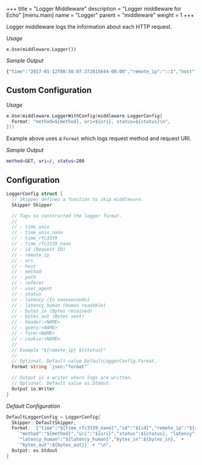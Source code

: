 +++
title = "Logger Middleware"
description = "Logger middleware for Echo"
[menu.main]
  name = "Logger"
  parent = "middleware"
  weight = 1
+++

Logger middleware logs the information about each HTTP request.

*Usage*

`e.Use(middleware.Logger())`

*Sample Output*

```js
{"time":"2017-01-12T08:58:07.372015644-08:00","remote_ip":"::1","host":"localhost:1323","method":"GET","uri":"/","status":200, "latency":14743,"latency_human":"14.743µs","bytes_in":0,"bytes_out":2}
```

## Custom Configuration

*Usage*

```go
e.Use(middleware.LoggerWithConfig(middleware.LoggerConfig{
  Format: "method=${method}, uri=${uri}, status=${status}\n",
}))
```

Example above uses a `Format` which logs request method and request URI.

*Sample Output*

```sh
method=GET, uri=/, status=200
```

## Configuration

```go
LoggerConfig struct {
  // Skipper defines a function to skip middleware.
  Skipper Skipper

  // Tags to constructed the logger format.
  //
  // - time_unix
  // - time_unix_nano
  // - time_rfc3339
  // - time_rfc3339_nano
  // - id (Request ID)
  // - remote_ip
  // - uri
  // - host
  // - method
  // - path
  // - referer
  // - user_agent
  // - status
  // - latency (In nanoseconds)
  // - latency_human (Human readable)
  // - bytes_in (Bytes received)
  // - bytes_out (Bytes sent)
  // - header:<NAME>
  // - query:<NAME>
  // - form:<NAME>
  // - cookie:<NAME>
  //
  // Example "${remote_ip} ${status}"
  //
  // Optional. Default value DefaultLoggerConfig.Format.
  Format string `json:"format"`

  // Output is a writer where logs are written.
  // Optional. Default value os.Stdout.
  Output io.Writer
}
```

*Default Configuration*

```go
DefaultLoggerConfig = LoggerConfig{
  Skipper: DefaultSkipper,
  Format: `{"time":"${time_rfc3339_nano}","id":"${id}","remote_ip":"${remote_ip}","host":"${host}",` +
    `"method":"${method}","uri":"${uri}","status":${status}, "latency":${latency},` +
    `"latency_human":"${latency_human}","bytes_in":${bytes_in},` +
    `"bytes_out":${bytes_out}}` + "\n",
  Output: os.Stdout
}
```
